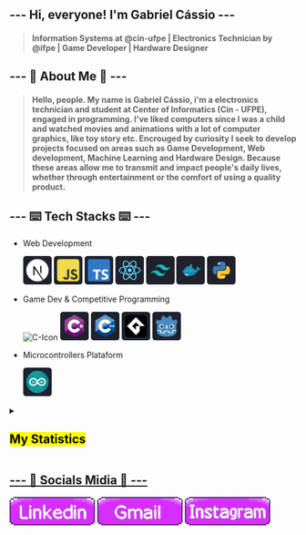## --- Hi, everyone! I'm Gabriel Cássio ---

> <h4> Information Systems at @cin-ufpe | Electronics Technician by @ifpe | Game Developer | Hardware Designer </h4>

## --- 📖 About Me 📖 --- 

><h4> Hello, people. My name is Gabriel Cássio, i'm a electronics technician and student at Center of Informatics (Cin - UFPE), engaged in programming. I've liked computers since I was a child and watched movies and animations with a lot of computer graphics, like toy story etc. Encrouged by curiosity I seek to develop projects focused on areas such as Game Development, Web development, Machine Learning and Hardware Design. Because these areas allow me to transmit and impact people's daily lives, whether through entertainment or the comfort of using a quality product.</h4>

## --- ⌨️ Tech Stacks ⌨️ ---

<div>
    <ul>
        <li>
            <p>Web Development</p>
            <div>
                <img alt="Next-Js-Icon" height="50em" width="50em" src="https://github.com/gui-bus/TechIcons/blob/main/Dark/NextJS.svg">
                <img alt="Javascript-Icon" height="50em" width="50em" src="https://github.com/gui-bus/TechIcons/blob/main/Dark/Javascript.svg">
                <img alt="Typescript-Icon" height="50em" width="50em" src="https://github.com/gui-bus/TechIcons/blob/main/Dark/Typescript.svg">
                <img alt="React-Icon" height="50em" width="50em" src="https://github.com/gui-bus/TechIcons/blob/main/Dark/React.svg">
                <img alt="Tailwind-Icon" height="50em" width="50em" src="https://github.com/gui-bus/TechIcons/blob/main/Dark/TailwindCSS.svg">
                <img alt="Docker-Icon" height="50em" width="50em" src="https://github.com/gui-bus/TechIcons/blob/main/Dark/Docker.svg">
                <img alt="Python-Icon" height="50em" width="50em" src="https://github.com/gui-bus/TechIcons/blob/main/Dark/Python.svg">
            </div>
        </li>
        <li>
            <p>Game Dev & Competitive Programming</p>
            <div>
                <img alt="C-Icon" width="50em" height="50em" src="https://cdn.jsdelivr.net/gh/devicons/devicon/icons/c/c-plain.svg"/>
                <img alt="C#-Icon" height="50em" width="50em" src="https://github.com/gui-bus/TechIcons/blob/main/Dark/C%23.svg">
                <img alt="C++-Icon" height="50em" width="50em" src="https://github.com/gui-bus/TechIcons/blob/main/Dark/C++.svg">
                <img alt="GameMaker-Icon" height="50em" width="50em" src="https://github.com/gui-bus/TechIcons/blob/main/Dark/Game maker.svg">
                <img alt="Godot-Icon" height="50em" width="50em" src="https://github.com/gui-bus/TechIcons/blob/main/Dark/Godot.svg">
            </div>
        </li>
        <li>
            <p>Microcontrollers Plataform</p>
            <div>
                <img alt="Arduino-Icon" height="50em" width="50em" src="https://github.com/gui-bus/TechIcons/blob/main/Dark/Arduino.svg">
            </div>
        </li>
    </ul>
</div>
    
<details>
    <summary><h2><mark>My Statistics</mark></h2></summary>
    <div align="center">
        <a href="https://github.com/GabrielCassio">
        <img height="180em" src="https://github-readme-stats.vercel.app/api?username=GabrielCassio&show_icons=true&theme=outrun&include_all_commits=true&count_private=true"/> <img height="180em" src="https://github-readme-streak-stats.herokuapp.com/?user=GabrielCassio&theme=outrun&hide_border=false" />
    </div>
</details>

## --- 📱 Socials Midia 📲 ---
<div width="50%">
    <a href="https://www.linkedin.com/in/gabrielcássio" target="_blank"><img width="150em" alt="linkeedin-icon" src="assets/linkedin-icon.svg"></a>
    <a href="mailto:gabriel.cgc.contato@gmail.com"><img width="150em" alt="gmail-icon" src="assets/gmail-icon.svg"></a>
    <a href="https://www.instagram.com/cassio_cas?igsh=OXA1ZzFrOW52eXJs"><img width="150em" alt="instagram-icon" src="assets/instagram-icon.svg"></a>
</div>


